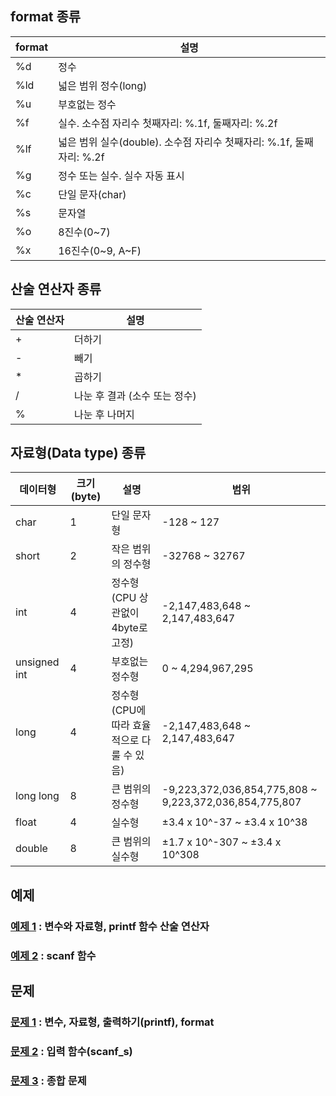 ## format 종류

|format|	설명|
|------|------|
|%d| 정수|
|%ld| 넓은 범위 정수(long)|
|%u| 부호없는 정수|
|%f| 실수. 소수점 자리수 첫째자리: %.1f, 둘째자리: %.2f|
|%lf| 넓은 범위 실수(double). 소수점 자리수 첫째자리: %.1f, 둘째자리: %.2f|
|%g| 정수 또는 실수. 실수 자동 표시|
|%c| 단일 문자(char)|
|%s| 문자열|
|%o	|8진수(0~7)|
|%x	|16진수(0~9, A~F)|

## 산술 연산자 종류

|산술 연산자|설명|
|------|------|
|+| 더하기|
|-| 빼기 |
|*	|곱하기|
|/| 나눈 후 결과 (소수 또는 정수)|
|%|나눈 후 나머지|

## 자료형(Data type) 종류
|데이터형 | 크기(byte) |설명|범위|
|------|------|------|------|
|char|1|단일 문자형|-128 ~ 127|
|short|2|작은 범위의 정수형|-32768 ~ 32767|
|int|4|정수형(CPU 상관없이 4byte로 고정)|-2,147,483,648 ~ 2,147,483,647|
|unsigned int|4|부호없는 정수형|0 ~ 4,294,967,295|
|long|4|정수형(CPU에 따라 효율적으로 다룰 수 있음)|-2,147,483,648 ~ 2,147,483,647|
|long long|8|큰 범위의 정수형|-9,223,372,036,854,775,808 ~ 9,223,372,036,854,775,807|
|float|4|실수형|±3.4 x 10^-37 ~ ±3.4 x 10^38|
|double|8|큰 범위의 실수형|±1.7 x 10^-307 ~ ±3.4 x 10^308|

## 예제
### [예제 1](ex01/ex01.c) : 변수와 자료형, printf 함수 산술 연산자
### [예제 2](ex02/ex02.c) : scanf 함수

## 문제
### [문제 1](quiz01) : 변수, 자료형, 출력하기(printf), format
### [문제 2](quiz02) : 입력 함수(scanf_s)
### [문제 3](quiz03) : 종합 문제 
